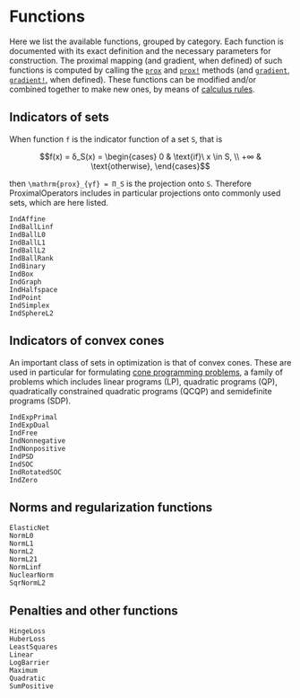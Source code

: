 # Functions

Here we list the available functions, grouped by category. Each function is documented with its exact definition and the necessary parameters for construction.
The proximal mapping (and gradient, when defined) of such functions is computed by calling the [`prox`](@ref) and [`prox!`](@ref) methods (and [`gradient`](@ref), [`gradient!`](@ref), when defined).
These functions can be modified and/or combined together to make new ones, by means of [calculus rules](calculus.md).

## Indicators of sets

When function ``f`` is the indicator function of a set ``S``, that is
```math
f(x) = δ_S(x) =
\begin{cases}
0 & \text{if}\ x \in S, \\
+∞ & \text{otherwise},
\end{cases}
```
then ``\mathrm{prox}_{γf} = Π_S`` is the projection onto ``S``.
Therefore ProximalOperators includes in particular projections onto commonly used sets, which are here listed.

```@docs
IndAffine
IndBallLinf   
IndBallL0     
IndBallL1     
IndBallL2     
IndBallRank   
IndBinary
IndBox  
IndGraph     
IndHalfspace  
IndPoint              
IndSimplex    
IndSphereL2          
```

## Indicators of convex cones

An important class of sets in optimization is that of convex cones.
These are used in particular for formulating [cone programming problems](https://en.wikipedia.org/wiki/Conic_optimization), a family of problems which includes linear programs (LP), quadratic programs (QP), quadratically constrained quadratic programs (QCQP) and semidefinite programs (SDP).

```@docs
IndExpPrimal
IndExpDual
IndFree
IndNonnegative
IndNonpositive
IndPSD
IndSOC
IndRotatedSOC
IndZero
```

## Norms and regularization functions

```@docs
ElasticNet
NormL0
NormL1
NormL2
NormL21
NormLinf
NuclearNorm
SqrNormL2
```

## Penalties and other functions

```@docs
HingeLoss   
HuberLoss   
LeastSquares
Linear
LogBarrier
Maximum
Quadratic
SumPositive
```
